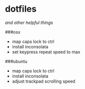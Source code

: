 dotfiles
============
_and other helpful things_

###osx
* map caps lock to ctrl
* install inconsolata
* set keypress repeat speed to max

###ubuntu
* map caps lock to ctrl
* install inconsolata
* adjust trackpad scrolling speed
